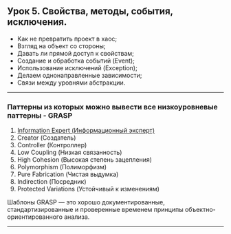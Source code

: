 ## Урок 5. Свойства, методы, события, исключения.

- Как не превратить проект в хаос;
- Взгляд на объект со стороны;
- Давать ли прямой доступ к свойствам;
- Создание и обработка событий (Event);
- Использование исключений (Exception);
- Делаем однонаправленные зависимости;
- Связи между уровнями абстракции.

___
### Паттерны из которых можно вывести все низкоуровневые паттерны - GRASP

1. [Information Expert (Информационный эксперт)](./example01/grasp01/readme.md)
2. Creator (Создатель)
3. Controller (Контроллер)
4. Low Coupling (Низкая связанность)
5. High Cohesion (Высокая степень зацепления)
6. Polymorphism (Полиморфизм)
7. Pure Fabrication (Чистая выдумка)
8. Indirection (Посредник)
9. Protected Variations (Устойчивый к изменениям)

Шаблоны GRASP — это хорошо документированные, стандартизированные и проверенные временем принципы объектно-ориентированного анализа.
___

